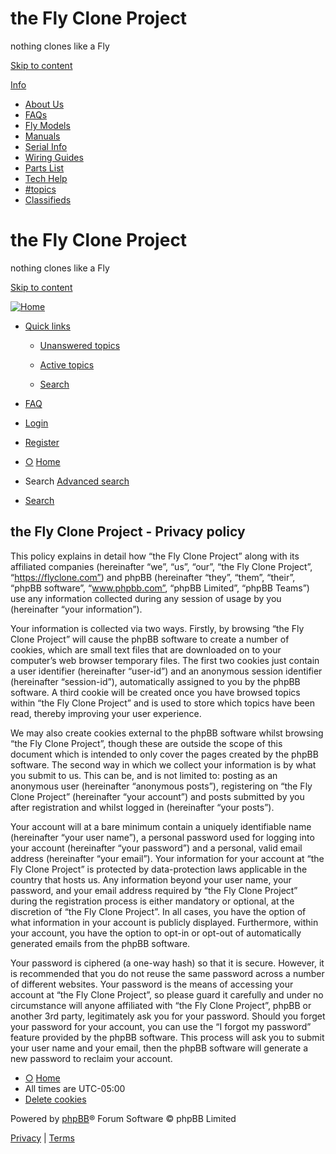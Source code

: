[](https://flyclone.com/ "○")

the Fly Clone Project
=====================

nothing clones like a Fly

[Skip to content](#start_here)

[Info](# "Show Links")

* [About Us](https://flyclone.com/viewtopic.php?t=6)
* [FAQs](https://flyclone.com/viewtopic.php?t=186)
* [Fly Models](https://flyclone.com/viewtopic.php?t=52)
* [Manuals](https://flyclone.com/viewtopic.php?t=2)
* [Serial Info](https://flyclone.com/viewtopic.php?t=63)
* [Wiring Guides](https://flyclone.com/viewtopic.php?t=48)
* [Parts List](https://flyclone.com/viewtopic.php?t=7)
* [Tech Help](https://flyclone.com/viewforum.php?f=8)
* [#topics](https://flyclone.com/viewtopic.php?t=531)
* [Classifieds](https://flyclone.com/viewforum.php?f=16)

the Fly Clone Project
=====================

nothing clones like a Fly

[Skip to content](#start_here)

[![Home](https://flyclone.com/images/banner.jpg)](https://flyclone.com/ "○")

* [Quick links](#)
    
    * [Unanswered topics](https://flyclone.com/search.php?search_id=unanswered&sid=b8502bfc29acab2399d3e54c59d6f766)
    * [Active topics](https://flyclone.com/search.php?search_id=active_topics&sid=b8502bfc29acab2399d3e54c59d6f766)
    
    * [Search](https://flyclone.com/search.php?sid=b8502bfc29acab2399d3e54c59d6f766)
    
* [FAQ](https://flyclone.com/viewtopic.php??f=6&t=186 "Frequently Asked Questions")
* [Login](https://flyclone.com/ucp.php?mode=login&redirect=ucp.php%3Fmode%3Dprivacy&sid=b8502bfc29acab2399d3e54c59d6f766 "Login")
* [Register](https://flyclone.com/ucp.php?mode=register&sid=b8502bfc29acab2399d3e54c59d6f766)

* [○](https://flyclone.com/) [Home](https://flyclone.com/index.php?sid=b8502bfc29acab2399d3e54c59d6f766)
*  Search [Advanced search](https://flyclone.com/search.php?sid=b8502bfc29acab2399d3e54c59d6f766 "Advanced search")
    
* [Search](https://flyclone.com/search.php?sid=b8502bfc29acab2399d3e54c59d6f766 "View the advanced search options")

the Fly Clone Project - Privacy policy
--------------------------------------

This policy explains in detail how “the Fly Clone Project” along with its affiliated companies (hereinafter “we”, “us”, “our”, “the Fly Clone Project”, “https://flyclone.com”) and phpBB (hereinafter “they”, “them”, “their”, “phpBB software”, “www.phpbb.com”, “phpBB Limited”, “phpBB Teams”) use any information collected during any session of usage by you (hereinafter “your information”).  
  
Your information is collected via two ways. Firstly, by browsing “the Fly Clone Project” will cause the phpBB software to create a number of cookies, which are small text files that are downloaded on to your computer’s web browser temporary files. The first two cookies just contain a user identifier (hereinafter “user-id”) and an anonymous session identifier (hereinafter “session-id”), automatically assigned to you by the phpBB software. A third cookie will be created once you have browsed topics within “the Fly Clone Project” and is used to store which topics have been read, thereby improving your user experience.  
  
We may also create cookies external to the phpBB software whilst browsing “the Fly Clone Project”, though these are outside the scope of this document which is intended to only cover the pages created by the phpBB software. The second way in which we collect your information is by what you submit to us. This can be, and is not limited to: posting as an anonymous user (hereinafter “anonymous posts”), registering on “the Fly Clone Project” (hereinafter “your account”) and posts submitted by you after registration and whilst logged in (hereinafter “your posts”).  
  
Your account will at a bare minimum contain a uniquely identifiable name (hereinafter “your user name”), a personal password used for logging into your account (hereinafter “your password”) and a personal, valid email address (hereinafter “your email”). Your information for your account at “the Fly Clone Project” is protected by data-protection laws applicable in the country that hosts us. Any information beyond your user name, your password, and your email address required by “the Fly Clone Project” during the registration process is either mandatory or optional, at the discretion of “the Fly Clone Project”. In all cases, you have the option of what information in your account is publicly displayed. Furthermore, within your account, you have the option to opt-in or opt-out of automatically generated emails from the phpBB software.  
  
Your password is ciphered (a one-way hash) so that it is secure. However, it is recommended that you do not reuse the same password across a number of different websites. Your password is the means of accessing your account at “the Fly Clone Project”, so please guard it carefully and under no circumstance will anyone affiliated with “the Fly Clone Project”, phpBB or another 3rd party, legitimately ask you for your password. Should you forget your password for your account, you can use the “I forgot my password” feature provided by the phpBB software. This process will ask you to submit your user name and your email, then the phpBB software will generate a new password to reclaim your account.

* [○](https://flyclone.com/) [Home](https://flyclone.com/index.php?sid=b8502bfc29acab2399d3e54c59d6f766)
* All times are UTC-05:00
* [Delete cookies](https://flyclone.com/ucp.php?mode=delete_cookies&sid=b8502bfc29acab2399d3e54c59d6f766)

Powered by [phpBB](https://www.phpbb.com/)® Forum Software © phpBB Limited

[Privacy](https://flyclone.com/ucp.php?mode=privacy&sid=b8502bfc29acab2399d3e54c59d6f766 "Privacy") | [Terms](https://flyclone.com/ucp.php?mode=terms&sid=b8502bfc29acab2399d3e54c59d6f766 "Terms")

[](#)

[](#)